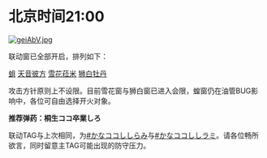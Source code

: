 # 北京时间21:00

[![geiAbV.jpg](https://z3.ax1x.com/2021/05/02/geiAbV.jpg)](https://imgtu.com/i/geiAbV)

联动窗已全部开启，排列如下：

[蛆](https://www.youtube.com/watch?v=EXOXmwVpu64)
[天音彼方](https://www.youtube.com/watch?v=JEn4QkphwXc)
[雪花菈米](https://www.youtube.com/watch?v=Uv9Wu7af2qA)
[狮白牡丹](https://www.youtube.com/watch?v=fWKmahLkQO4)

攻击方针原则上不设限。目前雪花窗与狮白窗已进入会限，蝗窗仍在油管BUG影响中，各位可自由选择开火对象。

**推荐弹药：桐生ココ卒業しろ**

联动TAG与上次相同，为[#かなココししらみ](https://twitter.com/hashtag/%E3%81%8B%E3%81%AA%E3%82%B3%E3%82%B3%E3%81%97%E3%81%97%E3%82%89%E3%81%BF?src=hashtag_click)与[#かなココししラミ](https://twitter.com/search?q=%23%E3%81%8B%E3%81%AA%E3%82%B3%E3%82%B3%E3%81%97%E3%81%97%E3%83%A9%E3%83%9F&src=typed_query)。请各位畅所欲言，同时留意主TAG可能出现的防守压力。